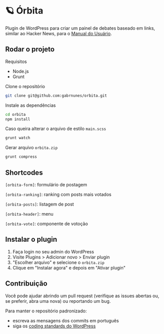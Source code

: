 # 🪐 Órbita

Plugin de WordPress para criar um painel de debates baseado em links, similar ao Hacker News, para o [Manual do Usuário](https://manualdousuario.net).

## Rodar o projeto

Requisitos
- Node.js
- Grunt

Clone o repositório

```bash
git clone git@github.com:gabrnunes/orbita.git
```

Instale as dependências

```bash
cd orbita
npm install
```

Caso queira alterar o arquivo de estilo `main.scss`

```bash
grunt watch
```

Gerar arquivo `orbita.zip`

```bash
grunt compress
```

## Shortcodes

`[orbita-form]`: formulário de postagem

`[orbita-ranking]`: ranking com posts mais votados

`[orbita-posts]`: listagem de post

`[orbita-header]`: menu

`[orbita-vote]`: componente de votoção

## Instalar o plugin

1. Faça login no seu admin do WordPress
2. Visite Plugins > Adicionar novo > Enviar plugin
3. "Escolher arquivo" e selecione o `orbita.zip`
4. Clique em "Instalar agora" e depois em "Ativar plugin"

## Contribuição

Você pode ajudar abrindo um pull request (verifique as issues abertas ou, se preferir, abra uma nova) ou reportando um bug.

Para manter o repositório padronizado:
- escreva as mensagens dos commits em português
- siga os [coding standards do WordPress](https://developer.wordpress.org/coding-standards/wordpress-coding-standards/)